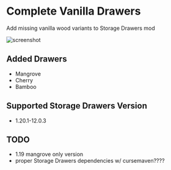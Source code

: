 # Complete Vanilla Drawers
Add missing vanilla wood variants to Storage Drawers mod

![screenshot](https://github.com/user-attachments/assets/13a98c36-0174-45e5-b9c9-65ec9e3395f8)

## Added Drawers
* Mangrove
* Cherry
* Bamboo

## Supported Storage Drawers Version
* 1.20.1-12.0.3

## TODO
* 1.19 mangrove only version
* proper Storage Drawers dependencies w/ cursemaven????
